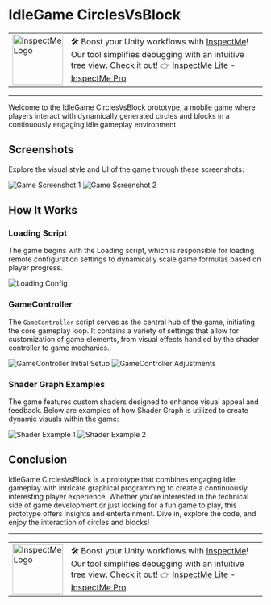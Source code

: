 # IdleGame CirclesVsBlock

<table>
  <tr>
    <td><img src="https://github.com/user-attachments/assets/628d98c6-0224-48a2-b3e3-321b5f48e681" alt="InspectMe Logo" width="100"></td>
    <td>
      🛠️ Boost your Unity workflows with <a href="https://divinitycodes.de/">InspectMe</a>! Our tool simplifies debugging with an intuitive tree view. Check it out! 👉 
      <a href="https://assetstore.unity.com/packages/tools/utilities/inspectme-lite-advanced-debugging-code-clarity-283366">InspectMe Lite</a> - 
      <a href="https://assetstore.unity.com/packages/tools/utilities/inspectme-pro-advanced-debugging-code-clarity-256329">InspectMe Pro</a>
    </td>
  </tr>
</table>

---

Welcome to the IdleGame CirclesVsBlock prototype, a mobile game where players interact with dynamically generated circles and blocks in a continuously engaging idle gameplay environment.

## Screenshots

Explore the visual style and UI of the game through these screenshots:

![Game Screenshot 1](https://user-images.githubusercontent.com/62396712/82962217-e81ce880-9fbf-11ea-88b6-c10aec616ca9.png)
![Game Screenshot 2](https://user-images.githubusercontent.com/62396712/82962225-e94e1580-9fbf-11ea-8cd5-29f5c9bbd07e.jpg)

## How It Works

### Loading Script

The game begins with the Loading script, which is responsible for loading remote configuration settings to dynamically scale game formulas based on player progress.

![Loading Config](https://user-images.githubusercontent.com/62396712/82962322-2f0ade00-9fc0-11ea-9215-ccb8b6820dee.PNG)

### GameController

The `GameController` script serves as the central hub of the game, initiating the core gameplay loop. It contains a variety of settings that allow for customization of game elements, from visual effects handled by the shader controller to game mechanics.

![GameController Initial Setup](https://user-images.githubusercontent.com/62396712/82962316-2914fd00-9fc0-11ea-8c22-208f050205db.PNG)
![GameController Adjustments](https://user-images.githubusercontent.com/62396712/82962319-2adec080-9fc0-11ea-888a-8fed05a844c9.PNG)

### Shader Graph Examples

The game features custom shaders designed to enhance visual appeal and feedback. Below are examples of how Shader Graph is utilized to create dynamic visuals within the game:

![Shader Example 1](https://user-images.githubusercontent.com/62396712/82962589-eacc0d80-9fc0-11ea-8d1b-6b97903c3770.PNG)
![Shader Example 2](https://user-images.githubusercontent.com/62396712/82962592-ebfd3a80-9fc0-11ea-8e84-147aaa4f09e6.PNG)

## Conclusion

IdleGame CirclesVsBlock is a prototype that combines engaging idle gameplay with intricate graphical programming to create a continuously interesting player experience. Whether you're interested in the technical side of game development or just looking for a fun game to play, this prototype offers insights and entertainment. Dive in, explore the code, and enjoy the interaction of circles and blocks!

---

<table>
  <tr>
    <td><img src="https://github.com/user-attachments/assets/628d98c6-0224-48a2-b3e3-321b5f48e681" alt="InspectMe Logo" width="100"></td>
    <td>
      🛠️ Boost your Unity workflows with <a href="https://divinitycodes.de/">InspectMe</a>! Our tool simplifies debugging with an intuitive tree view. Check it out! 👉 
      <a href="https://assetstore.unity.com/packages/tools/utilities/inspectme-lite-advanced-debugging-code-clarity-283366">InspectMe Lite</a> - 
      <a href="https://assetstore.unity.com/packages/tools/utilities/inspectme-pro-advanced-debugging-code-clarity-256329">InspectMe Pro</a>
    </td>
  </tr>
</table>
